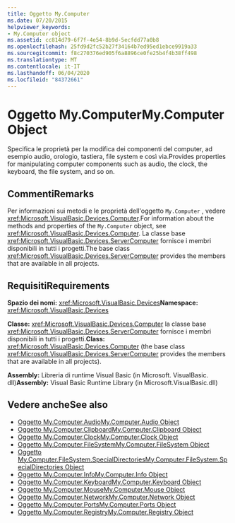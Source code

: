 ```yaml
---
title: Oggetto My.Computer
ms.date: 07/20/2015
helpviewer_keywords:
- My.Computer object
ms.assetid: cc814d79-6f7f-4e54-8b9d-5ecfdd77a0b8
ms.openlocfilehash: 25fd9d2fc52b27f34164b7ed95ed1ebce9919a33
ms.sourcegitcommit: f8c270376ed905f6a8896ce0fe25b4f4b38ff498
ms.translationtype: MT
ms.contentlocale: it-IT
ms.lasthandoff: 06/04/2020
ms.locfileid: "84372661"
---
```

# <a name="mycomputer-object"></a><span data-ttu-id="9826e-102">Oggetto My.Computer</span><span class="sxs-lookup"><span data-stu-id="9826e-102">My.Computer Object</span></span>
<span data-ttu-id="9826e-103">Specifica le proprietà per la modifica dei componenti del computer, ad esempio audio, orologio, tastiera, file system e così via.</span><span class="sxs-lookup"><span data-stu-id="9826e-103">Provides properties for manipulating computer components such as audio, the clock, the keyboard, the file system, and so on.</span></span>  
  
## <a name="remarks"></a><span data-ttu-id="9826e-104">Commenti</span><span class="sxs-lookup"><span data-stu-id="9826e-104">Remarks</span></span>  
 <span data-ttu-id="9826e-105">Per informazioni sui metodi e le proprietà dell'oggetto `My.Computer` , vedere <xref:Microsoft.VisualBasic.Devices.Computer>.</span><span class="sxs-lookup"><span data-stu-id="9826e-105">For information about the methods and properties of the `My.Computer` object, see <xref:Microsoft.VisualBasic.Devices.Computer>.</span></span> <span data-ttu-id="9826e-106">La classe base <xref:Microsoft.VisualBasic.Devices.ServerComputer> fornisce i membri disponibili in tutti i progetti.</span><span class="sxs-lookup"><span data-stu-id="9826e-106">The base class <xref:Microsoft.VisualBasic.Devices.ServerComputer> provides the members that are available in all projects.</span></span>  
  
## <a name="requirements"></a><span data-ttu-id="9826e-107">Requisiti</span><span class="sxs-lookup"><span data-stu-id="9826e-107">Requirements</span></span>  
 <span data-ttu-id="9826e-108">**Spazio dei nomi:** <xref:Microsoft.VisualBasic.Devices></span><span class="sxs-lookup"><span data-stu-id="9826e-108">**Namespace:** <xref:Microsoft.VisualBasic.Devices></span></span>  
  
 <span data-ttu-id="9826e-109">**Classe:** <xref:Microsoft.VisualBasic.Devices.Computer> la classe base <xref:Microsoft.VisualBasic.Devices.ServerComputer> fornisce i membri disponibili in tutti i progetti.</span><span class="sxs-lookup"><span data-stu-id="9826e-109">**Class:** <xref:Microsoft.VisualBasic.Devices.Computer> (the base class <xref:Microsoft.VisualBasic.Devices.ServerComputer> provides the members that are available in all projects).</span></span>  
  
 <span data-ttu-id="9826e-110">**Assembly:** Libreria di runtime Visual Basic (in Microsoft. VisualBasic. dll)</span><span class="sxs-lookup"><span data-stu-id="9826e-110">**Assembly:** Visual Basic Runtime Library (in Microsoft.VisualBasic.dll)</span></span>  
  
## <a name="see-also"></a><span data-ttu-id="9826e-111">Vedere anche</span><span class="sxs-lookup"><span data-stu-id="9826e-111">See also</span></span>

- [<span data-ttu-id="9826e-112">Oggetto My.Computer.Audio</span><span class="sxs-lookup"><span data-stu-id="9826e-112">My.Computer.Audio Object</span></span>](my-computer-audio-object.md)
- [<span data-ttu-id="9826e-113">Oggetto My.Computer.Clipboard</span><span class="sxs-lookup"><span data-stu-id="9826e-113">My.Computer.Clipboard Object</span></span>](my-computer-clipboard-object.md)
- [<span data-ttu-id="9826e-114">Oggetto My.Computer.Clock</span><span class="sxs-lookup"><span data-stu-id="9826e-114">My.Computer.Clock Object</span></span>](my-computer-clock-object.md)
- [<span data-ttu-id="9826e-115">Oggetto My.Computer.FileSystem</span><span class="sxs-lookup"><span data-stu-id="9826e-115">My.Computer.FileSystem Object</span></span>](my-computer-filesystem-object.md)
- [<span data-ttu-id="9826e-116">Oggetto My.Computer.FileSystem.SpecialDirectories</span><span class="sxs-lookup"><span data-stu-id="9826e-116">My.Computer.FileSystem.SpecialDirectories Object</span></span>](my-computer-filesystem-specialdirectories-object.md)
- [<span data-ttu-id="9826e-117">Oggetto My.Computer.Info</span><span class="sxs-lookup"><span data-stu-id="9826e-117">My.Computer.Info Object</span></span>](my-computer-info-object.md)
- [<span data-ttu-id="9826e-118">Oggetto My.Computer.Keyboard</span><span class="sxs-lookup"><span data-stu-id="9826e-118">My.Computer.Keyboard Object</span></span>](my-computer-keyboard-object.md)
- [<span data-ttu-id="9826e-119">Oggetto My.Computer.Mouse</span><span class="sxs-lookup"><span data-stu-id="9826e-119">My.Computer.Mouse Object</span></span>](my-computer-mouse-object.md)
- [<span data-ttu-id="9826e-120">Oggetto My.Computer.Network</span><span class="sxs-lookup"><span data-stu-id="9826e-120">My.Computer.Network Object</span></span>](my-computer-network-object.md)
- [<span data-ttu-id="9826e-121">Oggetto My.Computer.Ports</span><span class="sxs-lookup"><span data-stu-id="9826e-121">My.Computer.Ports Object</span></span>](my-computer-ports-object.md)
- [<span data-ttu-id="9826e-122">Oggetto My.Computer.Registry</span><span class="sxs-lookup"><span data-stu-id="9826e-122">My.Computer.Registry Object</span></span>](my-computer-registry-object.md)
